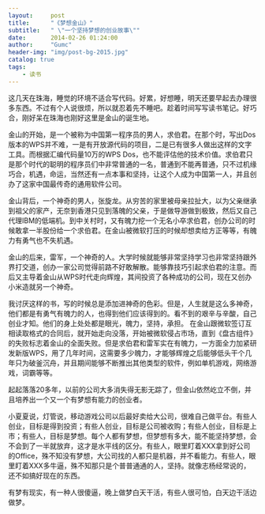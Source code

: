 ```yaml
---
layout:     post
title:      "《梦想金山》"
subtitle:   " \"一个坚持梦想的创业故事­\""
date:       2014-02-26 01:24:00
author:     "Gumc"
header-img: "img/post-bg-2015.jpg"
catalog: true
tags:
    - 读书
---
```


这几天在珠海，睡觉的环境不适合写代码。好累，好想睡，明天还要早起去办理很多东西。不过有个人说很烦，所以就忍着先不睡吧。趁着时间写写读书笔记。好巧合，刚好呆在珠海也刚好这里是金山的诞生地。

金山的开始，是一个被称为中国第一程序员的男人，求伯君。在那个时，写出Dos版本的WPS并不难，一是有开放源代码的项目，二是已有很多人做出这样的文字工具。而根据汇编代码量10万的WPS Dos，也不能评估他的技术价值。求伯君只是那个时代的聪明的程序员们中非常普通的一名，普通到不能再普通，只不过机缘巧合，机遇，命运，当然还有一点本事和坚持，让这个人成为中国第一人，并且创办了这家中国最传奇的通用软件公司。

金山背后，一个神奇的男人，张旋龙。从穷苦的家里被母亲拉扯大，以为父亲继承到祖父的家产，无奈到香港只见到落魄的父亲，于是做导游做到极致，然后又自己代理IBM的低端机。到中关村时，又有魄力挖一个无名小卒求伯君，创办公司的时候敢拿一半股份给一个求伯君。在金山被微软打压的时候却想卖给方正等等，有魄力有勇气也不失机遇。

金山的后来，雷军，一个神奇的人。大学时候就能够非常坚持学习也非常坚持跟外界打交道，创办一家公司觉得前路不好敢解散。能够靠技巧引起求伯君的注意。而后又主导着金山从WPS时代走向辉煌，其间投资了各种成功的公司，现在又创办小米造就另一个神奇。

我讨厌这样的书，写的时候总是添加进神奇的色彩。但是，人生就是这么多神奇，他们都是有勇气有魄力的人，也得到他们应该得到的。看不到的艰辛与辛酸，自己创业才知。他们的身上处处都是眼光，魄力，坚持，承担。
在金山跟微软签订互相读取格式的合同后，就开始走向没落，开始被微软侵占市场，直到《盘古组件》的失败标志着金山的全面失败。但是求伯君和雷军实在有魄力，一方面全力加紧研发新版WPS，用了几年时间，这需要多少魄力，才能够辉煌之后能够低头干个几年只为破釜沉舟，并且期间能够不断推出其他类型的软件，例如单机游戏，网络游戏，词霸等等。

起起落落20多年，以前的公司大多消失得无影无踪了，但金山依然屹立不倒，并且培养出一个又一个有梦想有能力的创业者。

小夏夏说，灯管说，移动游戏公司以后最好卖给大公司，很难自己做平台。有些人创业，目标是得到投资；有些人创业，目标是公司被收购；有些人创业，目标是上市；有些人，目标是梦想。每个人都有梦想，但梦想有多大，能不能坚持梦想，会不会到了一半就放弃，这才是水平线的区分。有些人，眼里盯着XXX拿到好公司的Office，殊不知没有梦想，大公司找的人都只是机器，并不看能力。有些人，眼里盯着XXX多牛逼，殊不知那只是个普普通通的人，坚持。就像志杨经常说的，还不如搞好现在的东西。

有梦有现实，有一种人很傻逼，晚上做梦白天干活，有些人很可怕，白天边干活边做梦。
